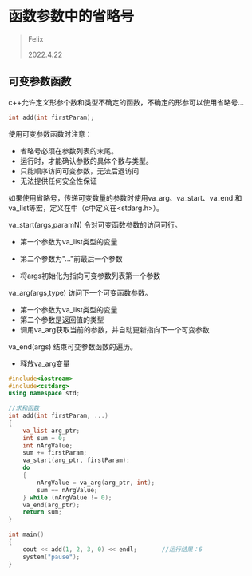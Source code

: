 # 函数参数中的省略号

> Felix
>
> 2022.4.22



## 可变参数函数

c++允许定义形参个数和类型不确定的函数，不确定的形参可以使用省略号...

```c++
int add(int firstParam);
```

  使用可变参数函数时注意：

- 省略号必须在参数列表的末尾。
- 运行时，才能确认参数的具体个数与类型。
- 只能顺序访问可变参数，无法后退访问
- 无法提供任何安全性保证



 如果使用省略号，传递可变数量的参数时使用va_arg、va_start、va_end 和 va_list等宏，定义在<cstdarg>中（c中定义在<stdarg.h>）。

 va_start(args,paramN) 令对可变函数参数的访问可行。

- 第一个参数为va_list类型的变量

- 第二个参数为"..."前最后一个参数

- 将args初始化为指向可变参数列表第一个参数

  

va_arg(args,type)  访问下一个可变函数参数。

- 第一个参数为va_list类型的变量
- 第二个参数是返回值的类型
- 调用va_arg获取当前的参数，并自动更新指向下一个可变参数
    

va_end(args)  结束可变参数函数的遍历。

- 释放va_arg变量



```c++
#include<iostream>
#include<cstdarg>
using namespace std;
 
//求和函数
int add(int firstParam, ...)
{
	va_list arg_ptr;
	int sum = 0;
	int nArgValue;
	sum += firstParam;
	va_start(arg_ptr, firstParam);
	do
	{
		nArgValue = va_arg(arg_ptr, int);
		sum += nArgValue;
	} while (nArgValue != 0);
	va_end(arg_ptr);
	return sum;
}
 
int main()
{
	cout << add(1, 2, 3, 0) << endl;       //运行结果：6
	system("pause");
}
```

